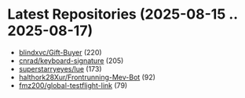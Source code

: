 # Latest Repositories (2025-08-15 .. 2025-08-17)

- [blindxvc/Gift-Buyer](https://github.com/blindxvc/Gift-Buyer) (220)
- [cnrad/keyboard-signature](https://github.com/cnrad/keyboard-signature) (205)
- [superstarryeyes/lue](https://github.com/superstarryeyes/lue) (173)
- [halthork28Xur/Frontrunning-Mev-Bot](https://github.com/halthork28Xur/Frontrunning-Mev-Bot) (92)
- [fmz200/global-testflight-link](https://github.com/fmz200/global-testflight-link) (79)

